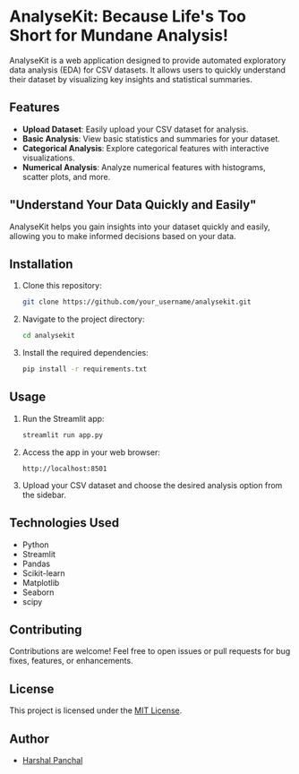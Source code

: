 # AnalyseKit: Because Life's Too Short for Mundane Analysis!

AnalyseKit is a web application designed to provide automated exploratory data analysis (EDA) for CSV datasets. It allows users to quickly understand their dataset by visualizing key insights and statistical summaries.

## Features

- **Upload Dataset**: Easily upload your CSV dataset for analysis.
- **Basic Analysis**: View basic statistics and summaries for your dataset.
- **Categorical Analysis**: Explore categorical features with interactive visualizations.
- **Numerical Analysis**: Analyze numerical features with histograms, scatter plots, and more.

## "Understand Your Data Quickly and Easily"

AnalyseKit helps you gain insights into your dataset quickly and easily, allowing you to make informed decisions based on your data.

## Installation

1. Clone this repository:

    ```bash
    git clone https://github.com/your_username/analysekit.git
    ```

2. Navigate to the project directory:

    ```bash
    cd analysekit
    ```

3. Install the required dependencies:

    ```bash
    pip install -r requirements.txt
    ```

## Usage

1. Run the Streamlit app:

    ```bash
    streamlit run app.py
    ```

2. Access the app in your web browser:

    ```
    http://localhost:8501
    ```

3. Upload your CSV dataset and choose the desired analysis option from the sidebar.

## Technologies Used

- Python
- Streamlit
- Pandas
- Scikit-learn
- Matplotlib
- Seaborn
- scipy

## Contributing

Contributions are welcome! Feel free to open issues or pull requests for bug fixes, features, or enhancements.

## License

This project is licensed under the [MIT License](LICENSE).

## Author

- [Harshal Panchal](https://www.linkedin.com/in/harshal-panchal/)
